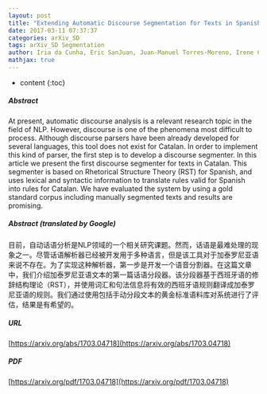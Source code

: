 ```yaml
---
layout: post
title: "Extending Automatic Discourse Segmentation for Texts in Spanish to Catalan"
date: 2017-03-11 07:37:37
categories: arXiv_SD
tags: arXiv_SD Segmentation
author: Iria da Cunha, Eric SanJuan, Juan-Manuel Torres-Moreno, Irene Castellón
mathjax: true
---
```


* content
{:toc}

##### Abstract
At present, automatic discourse analysis is a relevant research topic in the field of NLP. However, discourse is one of the phenomena most difficult to process. Although discourse parsers have been already developed for several languages, this tool does not exist for Catalan. In order to implement this kind of parser, the first step is to develop a discourse segmenter. In this article we present the first discourse segmenter for texts in Catalan. This segmenter is based on Rhetorical Structure Theory (RST) for Spanish, and uses lexical and syntactic information to translate rules valid for Spanish into rules for Catalan. We have evaluated the system by using a gold standard corpus including manually segmented texts and results are promising.

##### Abstract (translated by Google)
目前，自动话语分析是NLP领域的一个相关研究课题。然而，话语是最难处理的现象之一。尽管话语解析器已经被开发用于多种语言，但是该工具对于加泰罗尼亚语来说不存在。为了实现这种解析器，第一步是开发一个语音分割器。在这篇文章中，我们介绍加泰罗尼亚语文本的第一篇话语分段器。该分段器基于西班牙语的修辞结构理论（RST），并使用词汇和句法信息将有效的西班牙语规则翻译成加泰罗尼亚语的规则。我们通过使用包括手动分段文本的黄金标准语料库对系统进行了评估，结果是有希望的。

##### URL
[https://arxiv.org/abs/1703.04718](https://arxiv.org/abs/1703.04718)

##### PDF
[https://arxiv.org/pdf/1703.04718](https://arxiv.org/pdf/1703.04718)

